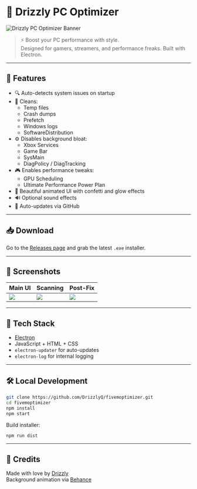 
# 🧹 Drizzly PC Optimizer

![Drizzly PC Optimizer Banner](https://i.imgur.com/CE2Pqsv.png)

> ⚡ Boost your PC performance with style.  
> Designed for gamers, streamers, and performance freaks. Built with Electron.

---

## 🚀 Features

- 🔍 Auto-detects system issues on startup  
- 🧼 Cleans:
  - Temp files
  - Crash dumps
  - Prefetch
  - Windows logs
  - SoftwareDistribution
- ⚙️ Disables background bloat:
  - Xbox Services
  - Game Bar
  - SysMain
  - DiagPolicy / DiagTracking
- 🎮 Enables performance tweaks:
  - GPU Scheduling
  - Ultimate Performance Power Plan
- 🌈 Beautiful animated UI with confetti and glow effects  
- 🔊 Optional sound effects  
- 🔄 Auto-updates via GitHub

---

## 📥 Download

Go to the [Releases page](https://github.com/DrizzlyQ/fivemoptimizer/releases) and grab the latest `.exe` installer.

---

## 📸 Screenshots

| Main UI | Scanning | Post-Fix |
|--------|-----------|-----------|
| ![](https://i.imgur.com/ZxCGXzU.png) | ![](https://i.imgur.com/ZoU9XqE.gif) | ![](https://i.imgur.com/MI8Hj1U.png) |

---

## 🧠 Tech Stack

- [Electron](https://www.electronjs.org/)  
- JavaScript + HTML + CSS  
- `electron-updater` for auto-updates  
- `electron-log` for internal logging  

---

## 🛠 Local Development

```bash
git clone https://github.com/DrizzlyQ/fivemoptimizer.git
cd fivemoptimizer
npm install
npm start
```

Build installer:

```bash
npm run dist
```

---

## 💖 Credits

Made with love by [Drizzly](https://github.com/DrizzlyQ)  
Background animation via [Behance](https://www.behance.net/gallery/92880429/Looping-Backgrounds)
